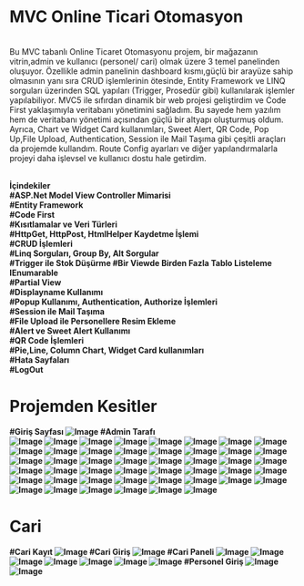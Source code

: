 # MVC Online Ticari Otomasyon
<br>
Bu MVC tabanlı Online Ticaret Otomasyonu projem, bir mağazanın vitrin,admin ve kullanıcı (personel/ cari) olmak üzere 3 temel panelinden oluşuyor. Özellikle admin panelinin dashboard kısmı,güçlü bir arayüze sahip olmasının yanı sıra  CRUD işlemlerinin ötesinde, Entity Framework ve LINQ sorguları üzerinden SQL yapıları (Trigger, Prosedür gibi) kullanılarak işlemler yapılabiliyor. MVC5 ile sıfırdan dinamik bir web projesi geliştirdim ve Code First yaklaşımıyla veritabanı yönetimini sağladım. Bu sayede hem yazılım hem de veritabanı yönetimi açısından güçlü bir altyapı oluşturmuş oldum. Ayrıca, Chart ve Widget Card kullanımları, Sweet Alert, QR Code, Pop Up,File Upload, Authentication, Session ile Mail Taşıma gibi çeşitli araçları da projemde kullandım. Route Config ayarları ve diğer yapılandırmalarla projeyi daha işlevsel ve kullanıcı dostu hale getirdim.<br> <br>

<b>İçindekiler<b> <br>
#ASP.Net Model View Controller Mimarisi<br>
#Entity Framework <br>
#Code First <br>
#Kısıtlamalar ve Veri Türleri <br>
#HttpGet, HttpPost, HtmlHelper Kaydetme İşlemi <br>
#CRUD İşlemleri<br>
#Linq Sorguları, Group By, Alt Sorgular <br>
#Trigger ile Stok Düşürme
#Bir Viewde Birden Fazla Tablo Listeleme IEnumarable <br>
#Partial View <br>
#Displayname Kullanımı<br>
#Popup Kullanımı, Authentication, Authorize İşlemleri <br>
#Session ile Mail Taşıma<br>
#File Upload ile Personellere Resim Ekleme<br>
#Alert ve Sweet Alert Kullanımı <br>
#QR Code İşlemleri<br>
#Pie,Line, Column Chart, Widget Card kullanımları <br>
#Hata Sayfaları <br>
#LogOut 
# Projemden Kesitler<br>
#Giriş Sayfası
![Image](https://github.com/user-attachments/assets/355a11fd-5205-42b7-978b-559418d10377)
#Admin Tarafı<br>
![Image](https://github.com/user-attachments/assets/41c95bdb-0437-4968-830d-94a2e393883d)
![Image](https://github.com/user-attachments/assets/39b685d1-6ab1-4f6e-9b17-f0a138132c82)
![Image](https://github.com/user-attachments/assets/8b0d16ec-46f0-4f4b-81da-042aebca7ac0)
![Image](https://github.com/user-attachments/assets/c15c7f00-750a-4f51-bfaf-e1c4ab57c200)
![Image](https://github.com/user-attachments/assets/ea81f4da-c342-489c-bac3-23ec816fdcf2)
![Image](https://github.com/user-attachments/assets/3af59edf-b637-4ca4-9660-88159e4e05d6)
![Image](https://github.com/user-attachments/assets/885dc533-9d75-4735-b3cf-13d7364c0eda)
![Image](https://github.com/user-attachments/assets/afca2db1-c696-45d5-94e3-9a0b841e5da9)
![Image](https://github.com/user-attachments/assets/a3abc322-082d-400a-85d7-af5e528942b6)
![Image](https://github.com/user-attachments/assets/8004d4a2-593a-46c7-8b8c-4a4f2750c6a2)
![Image](https://github.com/user-attachments/assets/bc748727-0b4d-423d-9147-cc1ed456e434)
![Image](https://github.com/user-attachments/assets/3e93f4c6-ac2f-4883-9cfd-655351247048)
![Image](https://github.com/user-attachments/assets/8671a1dd-5e5d-473a-81e8-84c88350e60b)
![Image](https://github.com/user-attachments/assets/1d943566-473a-42ca-803a-74d2cbbd2256)
![Image](https://github.com/user-attachments/assets/27ce48d7-529a-4f14-954f-41923926d27c)
![Image](https://github.com/user-attachments/assets/0ad86321-13b1-463c-99e6-dfa307c2d35f)
![Image](https://github.com/user-attachments/assets/daeb01f0-6f77-4c3d-a572-434d1c82234b)
![Image](https://github.com/user-attachments/assets/77f9f428-67b5-424f-8191-e093248d6131)
![Image](https://github.com/user-attachments/assets/95d63a7d-1e24-4b85-ae2e-9b8c78cdd889)
![Image](https://github.com/user-attachments/assets/e011f16f-d645-422e-b890-c4a18d14e7f7)
![Image](https://github.com/user-attachments/assets/01fc4e0d-d213-4f69-aff8-f7f4ae91f83e)
![Image](https://github.com/user-attachments/assets/8c1084db-3106-4aa2-ac9e-2effb933153c)
![Image](https://github.com/user-attachments/assets/9267c2ae-46c8-4afa-babd-3795d1770cfa)
![Image](https://github.com/user-attachments/assets/4d5c5759-6173-449f-b6c6-5faadd175b69)
![Image](https://github.com/user-attachments/assets/01d3feb4-dabe-4e27-b986-d5a5c0f966e6)
![Image](https://github.com/user-attachments/assets/b2f72ca3-9fcd-480f-8b2e-ea061620c46e)
![Image](https://github.com/user-attachments/assets/95000174-273b-42b8-a05e-c4d3b5fafc9e)
![Image](https://github.com/user-attachments/assets/500a335c-7f5c-487e-8f2e-e12d0e80f395)
![Image](https://github.com/user-attachments/assets/ce1aabdd-c804-4c50-b85d-a5b0d70c263a)
![Image](https://github.com/user-attachments/assets/94a906a4-0d08-48e3-a21b-5207cfe791b2)
![Image](https://github.com/user-attachments/assets/d49314a0-ab2c-42a9-9ab2-f3fa34b53717)
![Image](https://github.com/user-attachments/assets/1b49d4b3-121a-40c7-8103-a83974da3109)
![Image](https://github.com/user-attachments/assets/3e71a73b-6b45-44a7-bb12-f7eec5941a40)
![Image](https://github.com/user-attachments/assets/cdc96340-d412-48b1-b13b-5f0561904d90)
![Image](https://github.com/user-attachments/assets/7958a777-4e60-4c34-8f31-c55760515397)
![Image](https://github.com/user-attachments/assets/2aae52b1-d154-4a1c-a3f7-d672453ce657)
![Image](https://github.com/user-attachments/assets/e5df56b1-0f5e-4fce-9975-33fb7648b2de)
![Image](https://github.com/user-attachments/assets/4cc9f837-0aec-4aa0-8315-1268929ea206)
![Image](https://github.com/user-attachments/assets/69d31fc1-22d6-462a-838c-7819305befee)
![Image](https://github.com/user-attachments/assets/5d9f255d-69c4-495e-8779-f2fe3db0ed06)
![Image](https://github.com/user-attachments/assets/63c0967a-5b5f-4869-8309-7a304ed1fd2c)
![Image](https://github.com/user-attachments/assets/34d981d0-8f8d-4e41-84f2-ed94118d47bb)
![Image](https://github.com/user-attachments/assets/32716ed6-86b9-40d1-a720-f7e382d90eba)
![Image](https://github.com/user-attachments/assets/1f0b1a62-b447-4950-986c-fc4ba9e793a4)
![Image](https://github.com/user-attachments/assets/432b395e-6926-4368-8e57-8c0f986b69a3)
![Image](https://github.com/user-attachments/assets/67de48e1-ca1a-4637-8b12-c612b8d925fa)
# Cari<br>
#Cari Kayıt
![Image](https://github.com/user-attachments/assets/24c55db5-07ac-4846-b081-870f50f804b3)
#Cari Giriş
![Image](https://github.com/user-attachments/assets/f077d779-bde6-4cae-acf2-c4a4032189e8)
#Cari Paneli
![Image](https://github.com/user-attachments/assets/0c9bef36-3991-463a-9653-8cf545b23ca3)
![Image](https://github.com/user-attachments/assets/fa8de393-7d31-4f82-a6bf-07a3d9b1479a)
![Image](https://github.com/user-attachments/assets/7659cca0-607f-4350-832a-3c47dc9ce667)
![Image](https://github.com/user-attachments/assets/76cf4897-aa8c-455b-a913-5861c6be437c)
![Image](https://github.com/user-attachments/assets/c232ecde-b29b-41fc-a450-91d0c17124f7)
![Image](https://github.com/user-attachments/assets/789bf1cf-5a3c-4a28-afb3-c78585b3ffeb)
![Image](https://github.com/user-attachments/assets/2ef3e0cb-a384-4dc8-9679-d5246f01d04a)
#Personel Giriş
![Image](https://github.com/user-attachments/assets/f33b7c4c-b5b2-409f-8827-708ea802e3ca)
![Image](https://github.com/user-attachments/assets/d2c379d6-6c2c-4cd3-918c-447b1e397709)







